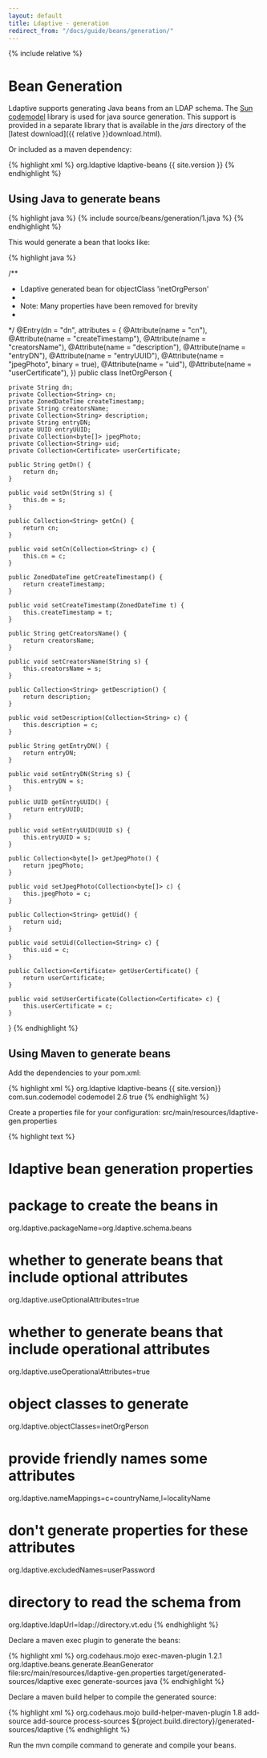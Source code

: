 ```yaml
---
layout: default
title: Ldaptive - generation
redirect_from: "/docs/guide/beans/generation/"
---
```


{% include relative %}

# Bean Generation

Ldaptive supports generating Java beans from an LDAP schema. The [Sun codemodel](https://codemodel.java.net/) library is used for java source generation. This support is provided in a separate library that is available in the _jars_ directory of the [latest download]({{ relative }}download.html).

Or included as a maven dependency:

{% highlight xml %}
 <dependencies>
  <dependency>
    <groupId>org.ldaptive</groupId>
    <artifactId>ldaptive-beans</artifactId>
    <version>{{ site.version }}</version>
  </dependency>
</dependencies>
{% endhighlight %}

## Using Java to generate beans

{% highlight java %}
{% include source/beans/generation/1.java %}
{% endhighlight %}

This would generate a bean that looks like:

{% highlight java %}

/**
 * Ldaptive generated bean for objectClass 'inetOrgPerson'
 *
 * Note: Many properties have been removed for brevity
 *
 */
@Entry(dn = "dn", attributes = {
    @Attribute(name = "cn"),
    @Attribute(name = "createTimestamp"),
    @Attribute(name = "creatorsName"),
    @Attribute(name = "description"),
    @Attribute(name = "entryDN"),
    @Attribute(name = "entryUUID"),
    @Attribute(name = "jpegPhoto", binary = true),
    @Attribute(name = "uid"),
    @Attribute(name = "userCertificate"),
})
public class InetOrgPerson {

    private String dn;
    private Collection<String> cn;
    private ZonedDateTime createTimestamp;
    private String creatorsName;
    private Collection<String> description;
    private String entryDN;
    private UUID entryUUID;
    private Collection<byte[]> jpegPhoto;
    private Collection<String> uid;
    private Collection<Certificate> userCertificate;

    public String getDn() {
        return dn;
    }

    public void setDn(String s) {
        this.dn = s;
    }

    public Collection<String> getCn() {
        return cn;
    }

    public void setCn(Collection<String> c) {
        this.cn = c;
    }

    public ZonedDateTime getCreateTimestamp() {
        return createTimestamp;
    }

    public void setCreateTimestamp(ZonedDateTime t) {
        this.createTimestamp = t;
    }

    public String getCreatorsName() {
        return creatorsName;
    }

    public void setCreatorsName(String s) {
        this.creatorsName = s;
    }

    public Collection<String> getDescription() {
        return description;
    }

    public void setDescription(Collection<String> c) {
        this.description = c;
    }

    public String getEntryDN() {
        return entryDN;
    }

    public void setEntryDN(String s) {
        this.entryDN = s;
    }

    public UUID getEntryUUID() {
        return entryUUID;
    }

    public void setEntryUUID(UUID s) {
        this.entryUUID = s;
    }

    public Collection<byte[]> getJpegPhoto() {
        return jpegPhoto;
    }

    public void setJpegPhoto(Collection<byte[]> c) {
        this.jpegPhoto = c;
    }

    public Collection<String> getUid() {
        return uid;
    }

    public void setUid(Collection<String> c) {
        this.uid = c;
    }

    public Collection<Certificate> getUserCertificate() {
        return userCertificate;
    }

    public void setUserCertificate(Collection<Certificate> c) {
        this.userCertificate = c;
    }
}
{% endhighlight %}

## Using Maven to generate beans

Add the dependencies to your pom.xml:

{% highlight xml %}
 <dependencies>
  <dependency>
    <groupId>org.ldaptive</groupId>
    <artifactId>ldaptive-beans</artifactId>
    <version>{{ site.version}}</version>
  </dependency>
  <dependency>
    <groupId>com.sun.codemodel</groupId>
    <artifactId>codemodel</artifactId>
    <version>2.6</version>
    <optional>true</optional>
  </dependency>
</dependencies>
{% endhighlight %}

Create a properties file for your configuration: src/main/resources/ldaptive-gen.properties

{% highlight text %}

# ldaptive bean generation properties

# package to create the beans in
org.ldaptive.packageName=org.ldaptive.schema.beans

# whether to generate beans that include optional attributes
org.ldaptive.useOptionalAttributes=true

# whether to generate beans that include operational attributes
org.ldaptive.useOperationalAttributes=true

# object classes to generate
org.ldaptive.objectClasses=inetOrgPerson

# provide friendly names some attributes
org.ldaptive.nameMappings=c=countryName,l=localityName

# don't generate properties for these attributes
org.ldaptive.excludedNames=userPassword

# directory to read the schema from
org.ldaptive.ldapUrl=ldap://directory.vt.edu
{% endhighlight %}

Declare a maven exec plugin to generate the beans:

{% highlight xml %}
<plugin>
  <groupId>org.codehaus.mojo</groupId>
  <artifactId>exec-maven-plugin</artifactId>
  <version>1.2.1</version>
  <configuration>
    <mainClass>org.ldaptive.beans.generate.BeanGenerator</mainClass>
    <arguments>
      <argument>file:src/main/resources/ldaptive-gen.properties</argument>
      <argument>target/generated-sources/ldaptive</argument>
    </arguments>
  </configuration>
  <executions>
    <execution>
      <id>exec</id>
      <phase>generate-sources</phase>
      <goals>
        <goal>java</goal>
      </goals>
    </execution>
  </executions>
</plugin>
{% endhighlight %}

Declare a maven build helper to compile the generated source:

{% highlight xml %}
<plugin>
  <groupId>org.codehaus.mojo</groupId>
  <artifactId>build-helper-maven-plugin</artifactId>
  <version>1.8</version>
  <executions>
    <execution>
      <id>add-source</id>
      <goals>
        <goal>add-source</goal>
      </goals>
      <phase>process-sources</phase>
      <configuration>
        <sources>
          <source>${project.build.directory}/generated-sources/ldaptive</source>
        </sources>
      </configuration>
    </execution>
  </executions>
</plugin>
{% endhighlight %}

Run the mvn compile command to generate and compile your beans.

